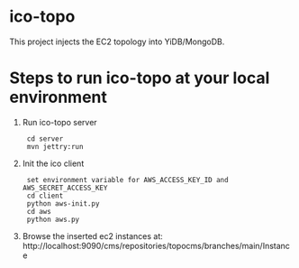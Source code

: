 ico-topo
========
This project injects the EC2 topology into YiDB/MongoDB.

# Steps to run ico-topo at your local environment

1. Run ico-topo server

        cd server
        mvn jettry:run

2. Init the ico client
   
        set environment variable for AWS_ACCESS_KEY_ID and AWS_SECRET_ACCESS_KEY
        cd client
        python aws-init.py
        cd aws
        python aws.py

3. Browse the inserted ec2 instances at: http://localhost:9090/cms/repositories/topocms/branches/main/Instance

  
